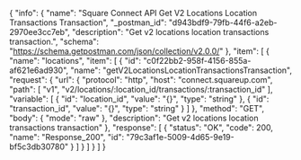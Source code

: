 {
  "info": {
    "name": "Square Connect API Get V2 Locations Location Transactions Transaction",
    "_postman_id": "d943bdf9-79fb-44f6-a2eb-2970ee3cc7eb",
    "description": "Get v2 locations location transactions transaction.",
    "schema": "https://schema.getpostman.com/json/collection/v2.0.0/"
  },
  "item": [
    {
      "name": "locations",
      "item": [
        {
          "id": "c0f22bb2-958f-4156-855a-af621e6ad930",
          "name": "getV2LocationsLocationTransactionsTransaction",
          "request": {
            "url": {
              "protocol": "http",
              "host": "connect.squareup.com",
              "path": [
                "v1",
                "v2/locations/:location_id/transactions/:transaction_id"
              ],
              "variable": [
                {
                  "id": "location_id",
                  "value": "{}",
                  "type": "string"
                },
                {
                  "id": "transaction_id",
                  "value": "{}",
                  "type": "string"
                }
              ]
            },
            "method": "GET",
            "body": {
              "mode": "raw"
            },
            "description": "Get v2 locations location transactions transaction"
          },
          "response": [
            {
              "status": "OK",
              "code": 200,
              "name": "Response_200",
              "id": "79c3af1e-5009-4d65-9e19-bf5c3db30780"
            }
          ]
        }
      ]
    }
  ]
}